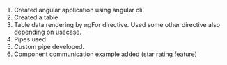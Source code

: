 1. Created angular application using angular cli.
2. Created a table 
3. Table data rendering by ngFor directive. Used some other directive also depending on usecase.
4. Pipes used
5. Custom pipe developed.
6. Component communication example added (star rating feature) 